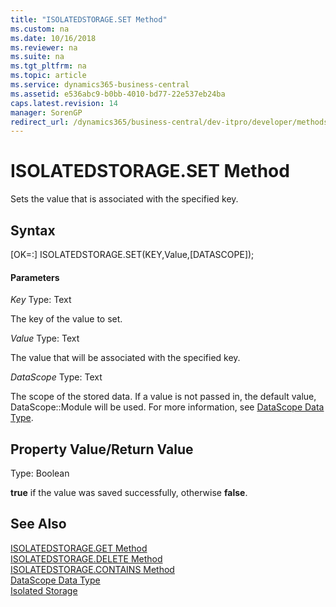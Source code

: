 ```yaml
---
title: "ISOLATEDSTORAGE.SET Method"
ms.custom: na
ms.date: 10/16/2018
ms.reviewer: na
ms.suite: na
ms.tgt_pltfrm: na
ms.topic: article
ms.service: dynamics365-business-central
ms.assetid: e536abc9-b0bb-4010-bd77-22e537eb24ba
caps.latest.revision: 14
manager: SorenGP
redirect_url: /dynamics365/business-central/dev-itpro/developer/methods-auto/library
---
```


# ISOLATEDSTORAGE.SET Method
Sets the value that is associated with the specified key.

## Syntax  
[OK=:] ISOLATEDSTORAGE.SET(KEY,Value,[DATASCOPE]);

#### Parameters
*Key*
Type: Text

The key of the value to set.

*Value*
Type: Text

The value that will be associated with the specified key.

*DataScope*
Type: Text

The scope of the stored data. If a value is not passed in, the default value, DataScope::Module will be used. For more information, see [DataScope Data Type](../datatypes/devenv-data-scope-type.md).

## Property Value/Return Value
Type: Boolean

**true** if the value was saved successfully, otherwise **false**.

## See Also  
[ISOLATEDSTORAGE.GET Method](devenv-isolated-storage-get.md)  
[ISOLATEDSTORAGE.DELETE Method](devenv-isolated-storage-delete.md)  
[ISOLATEDSTORAGE.CONTAINS Method](devenv-isolated-storage-contains.md)  
[DataScope Data Type](../datatypes/devenv-data-scope-type.md)  
[Isolated Storage](../../developer/devenv-isolated-storage.md)

